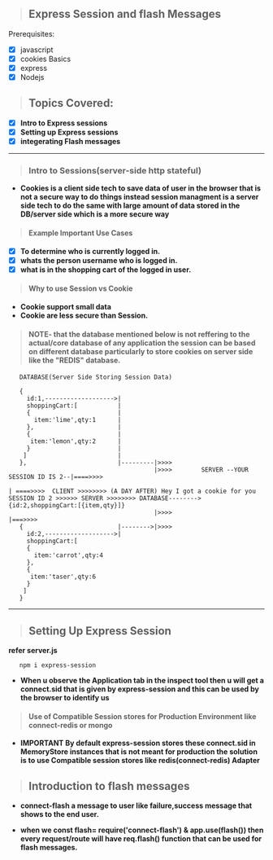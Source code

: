 > ## Express Session and flash Messages

Prerequisites:

- [x] javascript
- [x] cookies Basics
- [x] express
- [x] Nodejs

> ## Topics Covered:

- [x] ****Intro to Express sessions****
- [x] ****Setting up Express sessions****
- [x] ****integerating Flash messages****

***

> ### Intro to Sessions(server-side http stateful)

- ****Cookies is a client side tech to save data of user in the browser that is not a secure way to do things instead session managment is a server side tech to do the same with large amount of data stored in the DB/server side which  is a more secure way****

> #### Example Important Use Cases

- [x] ****To determine who is currently logged in.****
- [x] ****whats the person username who is logged in.****
- [x] ****what is in the shopping cart of the logged in user.****

> #### Why to use Session vs Cookie

- ****Cookie support small data****
- ****Cookie are less secure than Session.****

> #### NOTE- that the database mentioned below is not reffering to the actual/core database of any application the session can be based on different database particularly to store cookies on server side like the "REDIS" database.

       DATABASE(Server Side Storing Session Data)

       {
         id:1,------------------->|
         shoppingCart:[           |
         {                        |
           item:'lime',qty:1      |
         },                       |
         {                        |
          item:'lemon',qty:2      |
         }                        |
        ]                         |
       },                         |---------|>>>>
                                            |>>>>        SERVER --YOUR SESSION ID IS 2--|====>>>>
                                                                                        | ====>>>>  CLIENT >>>>>>>> (A DAY AFTER) Hey I got a cookie for you SESSION ID 2 >>>>>> SERVER >>>>>>>> DATABASE-------->  {id:2,shoppingCart:[{item,qty}]}
                                            |>>>>                                       |===>>>>
       {                          |-------->|>>>>
         id:2,------------------->|
         shoppingCart:[
         {
           item:'carrot',qty:4
         },
         {
          item:'taser',qty:6
         }
        ]
       }

***

> ## Setting Up Express Session
****refer server.js****

       npm i express-session


- ****When u observe the Application tab in the inspect tool then u will get a connect.sid that is given by express-session and this can be used by the browser to identify us****

> #### Use of Compatible Session stores for Production Environment like connect-redis or mongo

- ****IMPORTANT By default express-session stores these connect.sid in MemoryStore instances that is not meant for production the solution is to use Compatible session stores like redis(connect-redis) Adapter****

> ## Introduction to flash messages

- ****connect-flash a message to user like failure,success message that shows to the end user.****

- ****when we const flash= require('connect-flash') & app.use(flash()) then every request/route will have req.flash() function that can be used for flash messages.****
